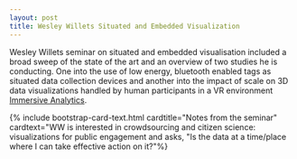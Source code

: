 ```yaml
---
layout: post
title: Wesley Willets Situated and Embedded Visualization
---
```


Wesley Willets seminar on situated and embedded visualisation included a broad sweep of the state of the art and an overview 
of two studies he is conducting. One into the use of low energy, bluetooth enabled tags as situated data collection devices and another into the impact of scale on 3D data visualizations handled by human participants in a VR environment 
[Immersive Analytics](https://groups.inf.ed.ac.uk/vishub/immersiveanalytics/). 

{% include bootstrap-card-text.html cardtitle="Notes from the seminar" cardtext="WW is interested in crowdsourcing and citizen
science: visualizations for public engagement and asks, "Is the data at a time/place where I can take effective action on it?"%}

